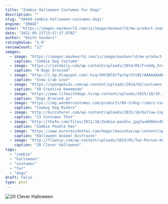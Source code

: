 ```yaml
---
title: "Zombie Halloween Costumes For Dogs"
description: ""
slug: "50449-zombie-halloween-costumes-dogs"
engine: "IMAGE"
cover: "https://images.maskworld.com/is/image/maskworld/mw-product-zoom/zombie-dog-costume--mw-108422-2.jpg"
date: "2021-09-21T13:57:37.978Z"
author: "Keith Sanders"
ratingValue: "3.9"
reviewCount: "12"
images:
  - image: "https://images.maskworld.com/is/image/maskworld/mw-product-zoom/zombie-dog-costume--mw-108422-2.jpg"
    caption: "Zombie Dog Costume"
  - image: "https://riotdaily.com/wp-content/uploads/2014/05/Freddy_Krueger_Dog6.jpg"
    caption: "9 Dogs Dressed"
  - image: "http://1.bp.blogspot.com/-hiqr3HtSNl0/TqchgrSYsBI/AAAAAAAABeE/kDXnZf5NMDg/s1600/crab+dog+2.jpg"
    caption: "Snow Crab Love"
  - image: "https://spongekids.com/wp-content/uploads/2014/03/costumes-for-kids/37-little-mummies-kid-costume.jpg"
    caption: "50 Creative Homemade"
  - image: "https://www.lifewithdogs.tv/wp-content/uploads/2015/10/10.30.15-Tim-Burton-Costumes4.jpg"
    caption: "Dogs Dressed as"
  - image: "https://img.wondercostumes.com/products/09-3/dog-riders-cowboy-pet-costume.jpg"
    caption: "Cowboy Dog Riders"
  - image: "http://buzzsharer.com/wp-content/uploads/2015/10/Outlaw-Cop-corgi.jpg"
    caption: "33 Costumes That"
  - image: "http://thefw.com/files/2011/10/Zombie-poodle.jpg?w=600&h=0&zc=1&s=0&a=t&q=89"
    caption: "Zombie Poodle Has"
  - image: "https://www.euroresidentes.com/hogar/mascotas/wp-content/uploads/sites/5/2015/10/7040a8b407fd19a0e37b4d7b725c77d3-25-dogs-dressed-as-other-animals-for-halloween.jpg"
    caption: "Halloween Animal Disfraces"
  - image: "http://flawssy.com/wp-content/uploads/2016/05/Two-Person-Halloween-Costumes.jpg"
    caption: "20 Clever Halloween"
tags:
  - "zombie"
  - "halloween"
  - "costumes"
  - "for"
  - "dogs"
draft: false
type: post
---
```



![20 Clever Halloween](http://flawssy.com/wp-content/uploads/2016/05/Two-Person-Halloween-Costumes.jpg "20 Clever Halloween")


<!--inArticleAds-->

<!--galleryOne-->


<!--inArticleAds-->

<!--galleryTwo-->


<!--galleryThree-->


